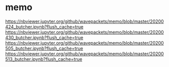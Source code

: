 # memo

https://nbviewer.jupyter.org/github/wavepackets/memo/blob/master/20200424_butcher.ipynb?flush_cache=true
https://nbviewer.jupyter.org/github/wavepackets/memo/blob/master/20200430_butcher.ipynb?flush_cache=true
https://nbviewer.jupyter.org/github/wavepackets/memo/blob/master/20200505_butcher.ipynb?flush_cache=true
https://nbviewer.jupyter.org/github/wavepackets/memo/blob/master/20200513_butcher.ipynb?flush_cache=true




